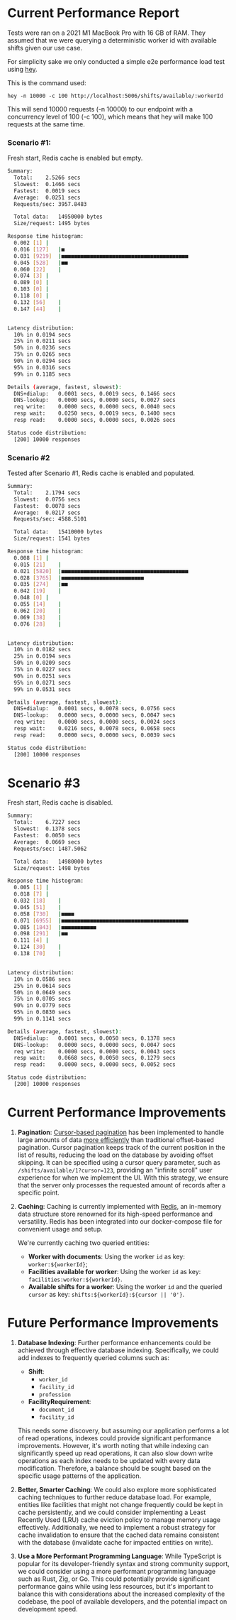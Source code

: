 # Current Performance Report

Tests were ran on a 2021 M1 MacBook Pro with 16 GB of RAM.
They assumed that we were querying a deterministic worker id with available shifts given our use case.

For simplicity sake we only conducted a simple e2e performance load test using [hey](https://github.com/rakyll/hey).

This is the command used:

`hey -n 10000 -c 100 http://localhost:5006/shifts/available/:workerId`

This will send 10000 requests (-n 10000) to our endpoint with a concurrency level of 100 (-c 100), which means that hey will make 100 requests at the same time.

### Scenario #1:

Fresh start, Redis cache is enabled but empty.

```bash
Summary:
  Total:	2.5266 secs
  Slowest:	0.1466 secs
  Fastest:	0.0019 secs
  Average:	0.0251 secs
  Requests/sec:	3957.8483

  Total data:	14950000 bytes
  Size/request:	1495 bytes

Response time histogram:
  0.002 [1]	|
  0.016 [127]	|■
  0.031 [9219]	|■■■■■■■■■■■■■■■■■■■■■■■■■■■■■■■■■■■■■■■■
  0.045 [528]	|■■
  0.060 [22]	|
  0.074 [3]	|
  0.089 [0]	|
  0.103 [0]	|
  0.118 [0]	|
  0.132 [56]	|
  0.147 [44]	|


Latency distribution:
  10% in 0.0194 secs
  25% in 0.0211 secs
  50% in 0.0236 secs
  75% in 0.0265 secs
  90% in 0.0294 secs
  95% in 0.0316 secs
  99% in 0.1185 secs

Details (average, fastest, slowest):
  DNS+dialup:	0.0001 secs, 0.0019 secs, 0.1466 secs
  DNS-lookup:	0.0000 secs, 0.0000 secs, 0.0027 secs
  req write:	0.0000 secs, 0.0000 secs, 0.0040 secs
  resp wait:	0.0250 secs, 0.0019 secs, 0.1400 secs
  resp read:	0.0000 secs, 0.0000 secs, 0.0026 secs

Status code distribution:
  [200]	10000 responses
```

### Scenario #2

Tested after Scenario #1, Redis cache is enabled and populated.

```bash
Summary:
  Total:	2.1794 secs
  Slowest:	0.0756 secs
  Fastest:	0.0078 secs
  Average:	0.0217 secs
  Requests/sec:	4588.5101

  Total data:	15410000 bytes
  Size/request:	1541 bytes

Response time histogram:
  0.008 [1]	|
  0.015 [21]	|
  0.021 [5820]	|■■■■■■■■■■■■■■■■■■■■■■■■■■■■■■■■■■■■■■■■
  0.028 [3765]	|■■■■■■■■■■■■■■■■■■■■■■■■■■
  0.035 [274]	|■■
  0.042 [19]	|
  0.048 [0]	|
  0.055 [14]	|
  0.062 [20]	|
  0.069 [38]	|
  0.076 [28]	|


Latency distribution:
  10% in 0.0182 secs
  25% in 0.0194 secs
  50% in 0.0209 secs
  75% in 0.0227 secs
  90% in 0.0251 secs
  95% in 0.0271 secs
  99% in 0.0531 secs

Details (average, fastest, slowest):
  DNS+dialup:	0.0001 secs, 0.0078 secs, 0.0756 secs
  DNS-lookup:	0.0000 secs, 0.0000 secs, 0.0047 secs
  req write:	0.0000 secs, 0.0000 secs, 0.0024 secs
  resp wait:	0.0216 secs, 0.0078 secs, 0.0658 secs
  resp read:	0.0000 secs, 0.0000 secs, 0.0039 secs

Status code distribution:
  [200]	10000 responses
```

# Scenario #3

Fresh start, Redis cache is disabled.

```bash
Summary:
  Total:	6.7227 secs
  Slowest:	0.1378 secs
  Fastest:	0.0050 secs
  Average:	0.0669 secs
  Requests/sec:	1487.5062

  Total data:	14980000 bytes
  Size/request:	1498 bytes

Response time histogram:
  0.005 [1]	|
  0.018 [7]	|
  0.032 [18]	|
  0.045 [51]	|
  0.058 [730]	|■■■■
  0.071 [6955]	|■■■■■■■■■■■■■■■■■■■■■■■■■■■■■■■■■■■■■■■■
  0.085 [1843]	|■■■■■■■■■■■
  0.098 [291]	|■■
  0.111 [4]	|
  0.124 [30]	|
  0.138 [70]	|


Latency distribution:
  10% in 0.0586 secs
  25% in 0.0614 secs
  50% in 0.0649 secs
  75% in 0.0705 secs
  90% in 0.0779 secs
  95% in 0.0830 secs
  99% in 0.1141 secs

Details (average, fastest, slowest):
  DNS+dialup:	0.0001 secs, 0.0050 secs, 0.1378 secs
  DNS-lookup:	0.0000 secs, 0.0000 secs, 0.0047 secs
  req write:	0.0000 secs, 0.0000 secs, 0.0043 secs
  resp wait:	0.0668 secs, 0.0050 secs, 0.1279 secs
  resp read:	0.0000 secs, 0.0000 secs, 0.0052 secs

Status code distribution:
  [200]	10000 responses
```

# Current Performance Improvements

1. **Pagination**: [Cursor-based pagination](https://www.prisma.io/docs/concepts/components/prisma-client/pagination#cursor-based-pagination) has been implemented to handle large amounts of data [more efficiently](https://www.prisma.io/docs/concepts/components/prisma-client/pagination#-pros-of-cursor-based-pagination) than traditional offset-based pagination. Cursor pagination keeps track of the current position in the list of results, reducing the load on the database by avoiding offset skipping. It can be specified using a cursor query parameter, such as `/shifts/available/1?cursor=123`, providing an "infinite scroll" user experience for when we implement the UI. With this strategy, we ensure that the server only processes the requested amount of records after a specific point.

2. **Caching**: Caching is currently implemented with [Redis](https://redis.io/), an in-memory data structure store renowned for its high-speed performance and versatility. Redis has been integrated into our docker-compose file for convenient usage and setup.

   We're currently caching two queried entities:

   - **Worker with documents**: Using the worker `id` as key: `worker:${workerId}`;
   - **Facilities available for worker**: Using the worker `id` as key: `facilities:worker:${workerId}`.
   - **Available shifts for a worker**: Using the worker `id` and the queried `cursor` as key: `shifts:${workerId}:${cursor || '0'}`.

# Future Performance Improvements

1. **Database Indexing**: Further performance enhancements could be achieved through effective database indexing. Specifically, we could add indexes to frequently queried columns such as:

   - **Shift**:
     - `worker_id`
     - `facility_id`
     - `profession`
   - **FacilityRequirement**:
     - `document_id`
     - `facility_id`

   This needs some discovery, but assuming our application performs a lot of read operations, indexes could provide significant performance improvements. However, it's worth noting that while indexing can significantly speed up read operations, it can also slow down write operations as each index needs to be updated with every data modification. Therefore, a balance should be sought based on the specific usage patterns of the application.

2. **Better, Smarter Caching**: We could also explore more sophisticated caching techniques to further reduce database load. For example, entities like facilities that might not change frequently could be kept in cache persistently, and we could consider implementing a Least Recently Used (LRU) cache eviction policy to manage memory usage effectively. Additionally, we need to implement a robust strategy for cache invalidation to ensure that the cached data remains consistent with the database (invalidate cache for impacted entities on write).

3. **Use a More Performant Programming Language**: While TypeScript is popular for its developer-friendly syntax and strong community support, we could consider using a more performant programming language such as Rust, Zig, or Go. This could potentially provide significant performance gains while using less resources, but it's important to balance this with considerations about the increased complexity of the codebase, the pool of available developers, and the potential impact on development speed.
